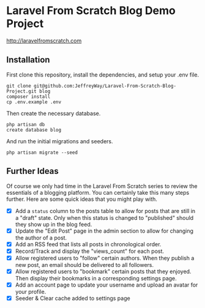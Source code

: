 # Laravel From Scratch Blog Demo Project

http://laravelfromscratch.com

## Installation

First clone this repository, install the dependencies, and setup your .env file.

```
git clone git@github.com:JeffreyWay/Laravel-From-Scratch-Blog-Project.git blog
composer install
cp .env.example .env
```

Then create the necessary database.

```
php artisan db
create database blog
```

And run the initial migrations and seeders.

```
php artisan migrate --seed
```

## Further Ideas

Of course we only had time in the Laravel From Scratch series to review the essentials of a blogging platform. You can certainly take this many 
steps further. Here are some quick ideas that you might play with.

- [x] Add a `status` column to the posts table to allow for posts that are still in a "draft" state. Only when this status is changed to "published" should they show up in the blog feed. 
- [x] Update the "Edit Post" page in the admin section to allow for changing the author of a post.
- [x] Add an RSS feed that lists all posts in chronological order.
- [x] Record/Track and display the "views_count" for each post.
- [x] Allow registered users to "follow" certain authors. When they publish a new post, an email should be delivered to all followers.
- [x] Allow registered users to "bookmark" certain posts that they enjoyed. Then display their bookmarks in a corresponding settings page.
- [x] Add an account page to update your username and upload an avatar for your profile.
- [x] Seeder & Clear cache added to settings page
